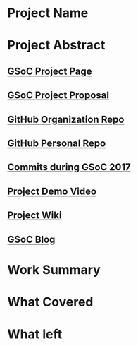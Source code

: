 # Project Name

# Project Abstract

## [GSoC Project Page](http://LinikToYourGSoCProjectPage)

## [GSoC Project Proposal](http://LinikToYourGSoCProjectProposal)

## [GitHub Organization Repo](http://github.com/repo)

## [GitHub Personal Repo](http://github.com/repo)

## [Commits during GSoC 2017](http://github.com/commits)

## [Project Demo Video](http://LinkToDemoVideo)

## [Project Wiki](http://github.com)

## [GSoC Blog](http://GSoCBlog)

# Work Summary

# What Covered

# What left
